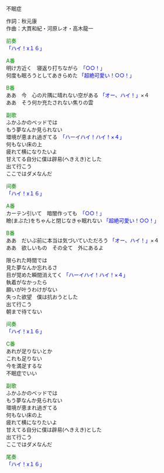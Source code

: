 不眠症  
  
作詞：秋元康  
作曲：大貫和紀・河原レオ・高木龍一  
  
<font color=green>前奏</font>  
<font color=blue>「ハイ！x１６」</font>   
  
<font color=green>A番</font>  
明け方近く　寝返り打ちながら　<font color=blue>「○○！」</font>   
何度も眠ろうとしてあきらめた <font color=blue>「超絶可愛い！○○！」</font>   
  
<font color=green>B番</font>  
ああ　今　心の片隅に晴れない空がある <font color=blue>「オー、ハイ！」</font>×４   
ああ　そう何か充たされない焦りの雲  
  
<font color=green>副歌</font>  
ふかふかのベッドでは  
もう夢なんか見られない  
環境が恵まれ過ぎてる　<font color=blue>「ハーイハイ！ハイ！×４」</font>  
何もない床の上  
疲れて横になりたいよ  
甘えてる自分に僕は辟易(へきえき)とした  
出て行こう  
ここではダメなんだ  
  
<font color=green>间奏</font>  
<font color=blue>「ハイ！x１６」</font>   
  
<font color=green>A番</font>  
カーテン引いて　暗闇作っても　<font color=blue>「○○！」</font>   
瞼(まぶた)をちゃんと閉じなきゃ眠れない <font color=blue>「超絶可愛い！○○！」</font>   
  
<font color=green>B番</font>  
ああ　だいぶ前に本当は気づいていただろう <font color=blue>「オー、ハイ！」</font>×４   
ああ　欲しいもの　その全て　外にあるよ  
  
限られた時間では  
見た夢なんか忘れるさ  
目が覚めた瞬間消えてく <font color=blue>「ハーイハイ！ハイ！×４」</font>   
執着がなかったら  
願いが叶うわけがない  
失った欲望　僕は抗おうとした  
出て行こう  
朝まで待てない  
  
<font color=green>间奏</font>  
<font color=blue>「ハイ！x１６」</font>   
  
<font color=green>C番</font>  
あれが足りないとか  
これも足りない  
今を満足するな  
不眠症でいい  
  
<font color=green>副歌</font>  
ふかふかのベッドでは  
もう夢なんか見られない  
環境が恵まれ過ぎてる  
何もない床の上  
疲れて横になりたいよ  
甘えてる自分に僕は辟易(へきえき)とした  
出て行こう  
ここではダメなんだ  
  
<font color=green>尾奏</font>  
<font color=blue>「ハイ！x１６」</font>  
